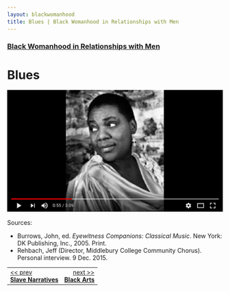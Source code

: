 ```yaml
---
layout: blackwomanhood
title: Blues | Black Womanhood in Relationships with Men
---
```


### [Black Womanhood in Relationships with Men](../)

# Blues

[![Bessie Smith: Thinking Blues](/img/photos/large/bw-bessie-smith.png)](https://youtu.be/MzLri6gt5ig)

Sources:

* Burrows, John, ed. *Eyewitness Companions: Classical Music*. New York:
DK Publishing, Inc., 2005. Print.
* Rehbach, Jeff (Director, Middlebury College Community Chorus). Personal
interview. 9 Dec. 2015.

<table width="100%">
    <tr>
        <td><a href="../slave-narratives"><< prev <br><b>Slave Narratives</b></a></td>
        <td align="right"><a href="../black-arts">next >><br><b>Black Arts</b></a></td>
    </tr>
</table>
